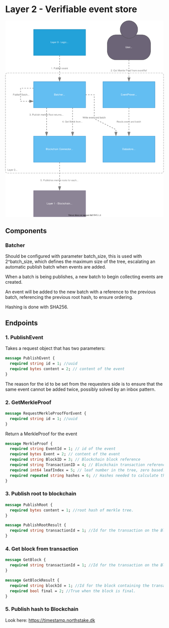 # Layer 2 - Verifiable event store

![C4 component diagram of layer 2](/doc/layer2_verifiable_event_store/component_diagra.drawio.svg)

## Components

### Batcher

Should be configured with parameter batch_size, this is used with 2^batch_size,
which defines the maximum size of the tree, escalating an automatic publish batch when events are added.

When a batch is being publishes, a new batch to begin collecting events are created.

An event will be added to the new batch with a reference to the previous batch, referencing the previous root hash, to ensure ordering.

Hashing is done with SHA256.

## Endpoints

### 1. PublishEvent

Takes a request object that has two parameters:

```protobuf
message PublishEvent {
  required string id = 1; //uuid
  required bytes content = 2; // content of the event
}
```

The reason for the id to be set from the requesters side is to ensure that the same event cannot be added twice, possibly solved by an inbox pattern.

### 2. GetMerkleProof

```protobuf
message RequestMerkleProofForEvent {
  required string id = 1; //uuid
}
```

Return a MerkleProof for the event

```protobuf
message MerkleProof {
  required string EventId = 1; // id of the event
  required bytes Event = 2; // content of the event
  required string BlockID = 3; // Blockchain block reference
  required string TransactionID = 4; // Blockchain transaction reference
  required int64 leafIndex = 5; // leaf number in the tree, zero based.
  required repeated string hashes = 6; // Hashes needed to calculate the root based on the event.
}
```

### 3. Publish root to blockchain

```protobuf
message PublishRoot {
  required bytes content = 1; //root hash of merkle tree.
}
```

```protobuf
message PublishRootResult {
  required string transactionId = 1; //Id for the transaction on the Blockchain
}
```

### 4. Get block from transaction

```protobuf
message GetBlock {
  required string transactionId = 1; //Id for the transaction on the Blockchain
}
```

```protobuf
message GetBlockResult {
  required string blockId = 1; //Id for the block containing the transaction on the Blockchain
  required bool final = 2; //True when the block is final.
}
```

### 5. Publish hash to Blockchain

Look here: https://timestamp.northstake.dk
